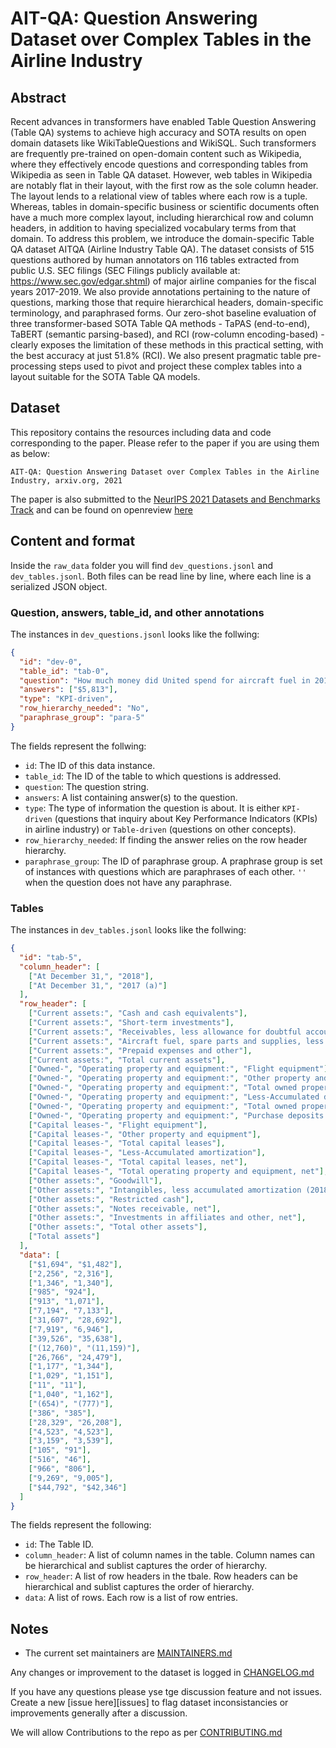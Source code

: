 <!-- This should be the location of the title of the repository, normally the short name -->
# AIT-QA: Question Answering Dataset over Complex Tables in the Airline Industry 

<!-- Build Status, is a great thing to have at the top of your repository, it shows that you take your CI/CD as first class citizens -->
<!-- [![Build Status](https://travis-ci.org/jjasghar/ibm-cloud-cli.svg?branch=master)](https://travis-ci.org/jjasghar/ibm-cloud-cli) -->

<!-- Not always needed, but a scope helps the user understand in a short sentance like below, why this repo exists -->
## Abstract

Recent advances in transformers have enabled Table Question Answering (Table QA) systems to achieve high accuracy and SOTA results on open domain datasets like WikiTableQuestions and WikiSQL. Such transformers are frequently pre-trained on open-domain content such as Wikipedia, where they effectively encode questions and corresponding tables from Wikipedia as seen in Table QA dataset. However, web tables in Wikipedia are notably flat in their layout, with the first row as the sole column header. The layout lends to a relational view of tables where each row is a tuple. Whereas, tables in domain-specific business or scientific documents often have a much more complex layout, including hierarchical row and column headers, in addition to having specialized vocabulary terms from that domain. To address this problem, we introduce the domain-specific Table QA dataset AITQA (Airline Industry Table QA). The dataset consists of 515 questions authored by human annotators on 116 tables extracted from public U.S. SEC filings (SEC Filings publicly available at: https://www.sec.gov/edgar.shtml) of major airline companies for the fiscal years 2017-2019. We also provide annotations pertaining to the nature of questions, marking those that require hierarchical headers, domain-specific terminology, and paraphrased forms. Our zero-shot baseline evaluation of three transformer-based SOTA Table QA methods - TaPAS (end-to-end), TaBERT (semantic parsing-based), and RCI (row-column encoding-based) - clearly exposes the limitation of these methods in this practical setting, with the best accuracy at just 51.8% (RCI). We also present pragmatic table pre-processing steps used to pivot and project these complex tables into a layout suitable for the SOTA Table QA models.


## Dataset

This repository contains the resources including data and code corresponding to the paper. Please refer to the paper if you are using them as below:

```
AIT-QA: Question Answering Dataset over Complex Tables in the Airline Industry, arxiv.org, 2021
```

The paper is also submitted to the [NeurIPS 2021 Datasets and Benchmarks Track](https://neurips.cc/Conferences/2021/CallForDatasetsBenchmarks) and can be found on openreview [here](https://openreview.net/forum?id=cB3OdLInAr9)   


## Content and format
Inside the `raw_data` folder you will find `dev_questions.jsonl` and `dev_tables.jsonl`. Both files can be read line by line, where each line is a serialized JSON object.

### Question, answers, table_id, and other annotations
The instances in `dev_questions.jsonl` looks like the follwing:
```json
{
  "id": "dev-0",
  "table_id": "tab-0",
  "question": "How much money did United spend for aircraft fuel in 2016?",
  "answers": ["$5,813"],
  "type": "KPI-driven",
  "row_hierarchy_needed": "No",
  "paraphrase_group": "para-5"
}
```
The fields represent the follwing:
- `id`: The ID of this data instance.
- `table_id`: The ID of the table to which questions is addressed.
- `question`: The question string.
- `answers`: A list containing answer(s) to the question.
- `type`: The type of information the question is about. It is either `KPI-driven` (questions that inquiry about Key Performance Indicators (KPIs) in airline industry) or `Table-driven` (questions on other concepts).
- `row_hierarchy_needed`: If finding the answer relies on the row header hierarchy.
- `paraphrase_group`: The ID of paraphrase group. A praphrase group is set of instances with questions which are paraphrases of each other.  `''` when the question does not have any paraphrase.

### Tables
The instances in `dev_tables.jsonl` looks like the follwing:
```json
{  
  "id": "tab-5",
  "column_header": [
    ["At December 31,", "2018"],
    ["At December 31,", "2017 (a)"]
  ],
  "row_header": [
    ["Current assets:", "Cash and cash equivalents"],
    ["Current assets:", "Short-term investments"],
    ["Current assets:", "Receivables, less allowance for doubtful accounts 2018—$8; 2017—$7)"],
    ["Current assets:", "Aircraft fuel, spare parts and supplies, less obsolescence allowance (2018—$412; 2017—$354)"],
    ["Current assets:", "Prepaid expenses and other"],
    ["Current assets:", "Total current assets"],
    ["Owned-", "Operating property and equipment:", "Flight equipment"],
    ["Owned-", "Operating property and equipment:", "Other property and equipment"],
    ["Owned-", "Operating property and equipment:", "Total owned property and equipment"],
    ["Owned-", "Operating property and equipment:", "Less-Accumulated depreciation and amortization"],
    ["Owned-", "Operating property and equipment:", "Total owned property and equipment, net"],
    ["Owned-", "Operating property and equipment:", "Purchase deposits for flight equipment"],
    ["Capital leases-", "Flight equipment"],
    ["Capital leases-", "Other property and equipment"],
    ["Capital leases-", "Total capital leases"],
    ["Capital leases-", "Less-Accumulated amortization"],
    ["Capital leases-", "Total capital leases, net"],
    ["Capital leases-", "Total operating property and equipment, net"],
    ["Other assets:", "Goodwill"],
    ["Other assets:", "Intangibles, less accumulated amortization (2018-$1,380; 2017-$1,313)"],
    ["Other assets:", "Restricted cash"],
    ["Other assets:", "Notes receivable, net"],
    ["Other assets:", "Investments in affiliates and other, net"],
    ["Other assets:", "Total other assets"],
    ["Total assets"]
  ],
  "data": [
    ["$1,694", "$1,482"],
    ["2,256", "2,316"],
    ["1,346", "1,340"],
    ["985", "924"],
    ["913", "1,071"],
    ["7,194", "7,133"],
    ["31,607", "28,692"],
    ["7,919", "6,946"],
    ["39,526", "35,638"],
    ["(12,760)", "(11,159)"],
    ["26,766", "24,479"],
    ["1,177", "1,344"],
    ["1,029", "1,151"],
    ["11", "11"],
    ["1,040", "1,162"],
    ["(654)", "(777)"],
    ["386", "385"],
    ["28,329", "26,208"],
    ["4,523", "4,523"],
    ["3,159", "3,539"],
    ["105", "91"],
    ["516", "46"],
    ["966", "806"],
    ["9,269", "9,005"],
    ["$44,792", "$42,346"]
  ]
}
```
The fields represent the following:
- `id`: The Table ID.
- `column_header`: A list of column names in the table. Column names can be hierarchical and sublist captures the order of hierarchy.
- `row_header`: A list of row headers in the tbale. Row headers can be hierarchical and sublist captures the order of hierarchy. 
- `data`: A list of rows. Each row is a list of row entries.

<!-- A more detailed Usage or detailed explaination of the repository here -->
## Notes

* The current set maintainers are [MAINTAINERS.md](MAINTAINERS.md)
<!-- A Changelog allows you to track major changes and things that happen, https://github.com/github-changelog-generator/github-changelog-generator can help automate the process -->
Any changes or improvement to the dataset is logged in [CHANGELOG.md](CHANGELOG.md)

<!-- A notes section is useful for anything that isn't covered in the Usage or Scope. Like what we have below. -->

<!-- Questions can be useful but optional, this gives you a place to say, "This is how to contact this project maintainers or create PRs -->
If you have any questions please yse tge discussion feature and not issues. Create a new [issue here][issues] to flag dataset inconsistancies or improvements generally after a discussion.

We will allow Contributions to the repo as per [CONTRIBUTING.md](CONTRIBUTING.md)
